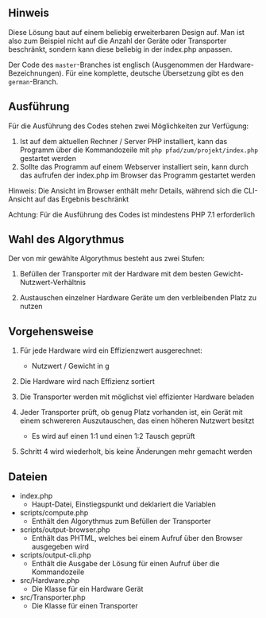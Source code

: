 Hinweis
---
Diese Lösung baut auf einem beliebig erweiterbaren Design auf. 
Man ist also zum Beispiel nicht auf die Anzahl der Geräte oder Transporter beschränkt, sondern kann diese beliebig in der index.php anpassen.

Der Code des `master`-Branches ist englisch (Ausgenommen der Hardware-Bezeichnungen).
Für eine komplette, deutsche Übersetzung gibt es den `german`-Branch.


Ausführung
---
Für die Ausführung des Codes stehen zwei Möglichkeiten zur Verfügung:
1) Ist auf dem aktuellen Rechner / Server PHP installiert, kann das Programm über die Kommandozeile mit  `php pfad/zum/projekt/index.php` gestartet werden
2) Sollte das Programm auf einem Webserver installiert sein, kann durch das aufrufen der index.php im Browser das Programm gestartet werden

Hinweis: Die Ansicht im Browser enthält mehr Details, während sich die CLI-Ansicht auf das Ergebnis beschränkt

Achtung: Für die Ausführung des Codes ist mindestens PHP 7.1 erforderlich 



Wahl des Algorythmus
---
Der von mir gewählte Algorythmus besteht aus zwei Stufen:

1) Befüllen der Transporter mit der Hardware mit dem besten Gewicht-Nutzwert-Verhältnis

2) Austauschen einzelner Hardware Geräte um den verbleibenden Platz zu nutzen




Vorgehensweise
---

1) Für jede Hardware wird ein Effizienzwert ausgerechnet:
    - Nutzwert / Gewicht in g 
2) Die Hardware wird nach Effizienz sortiert

3) Die Transporter werden mit möglichst viel effizienter Hardware beladen

4) Jeder Transporter prüft, ob genug Platz vorhanden ist, ein Gerät mit einem schwereren Auszutauschen, das einen höheren Nutzwert besitzt
    - Es wird auf einen 1:1 und einen 1:2 Tausch geprüft

5) Schritt 4 wird wiederholt, bis keine Änderungen mehr gemacht werden




Dateien
---
- index.php
    - Haupt-Datei, Einstiegspunkt und deklariert die Variablen
- scripts/compute.php
    - Enthält den Algorythmus zum Befüllen der Transporter
- scripts/output-browser.php
    - Enthält das PHTML, welches bei einem Aufruf über den Browser ausgegeben wird
- scripts/output-cli.php
    - Enthält die Ausgabe der Lösung für einen Aufruf über die Kommandozeile
- src/Hardware.php
    - Die Klasse für ein Hardware Gerät
- src/Transporter.php 
    - Die Klasse für einen Transporter
